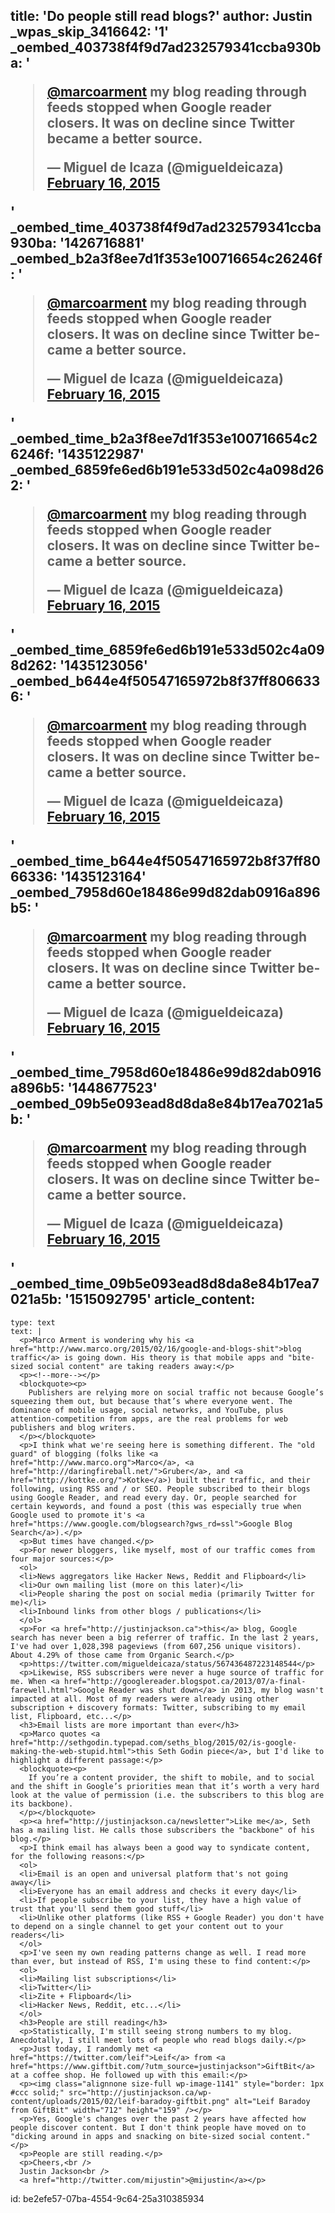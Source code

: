 title: 'Do people still read blogs?'
author: Justin
_wpas_skip_3416642: '1'
_oembed_403738f4f9d7ad232579341ccba930ba: '<blockquote class="twitter-tweet" width="550"><p><a href="https://twitter.com/marcoarment">@marcoarment</a> my blog reading through feeds stopped when Google reader closers. It was on decline since Twitter became a better source.</p>&mdash; Miguel de Icaza (@migueldeicaza) <a href="https://twitter.com/migueldeicaza/status/567436487223148544">February 16, 2015</a></blockquote><script async src="//platform.twitter.com/widgets.js" charset="utf-8"></script>'
_oembed_time_403738f4f9d7ad232579341ccba930ba: '1426716881'
_oembed_b2a3f8ee7d1f353e100716654c26246f: '<blockquote class="twitter-tweet" width="550"><p lang="en" dir="ltr"><a href="https://twitter.com/marcoarment">@marcoarment</a> my blog reading through feeds stopped when Google reader closers. It was on decline since Twitter became a better source.</p>&mdash; Miguel de Icaza (@migueldeicaza) <a href="https://twitter.com/migueldeicaza/status/567436487223148544">February 16, 2015</a></blockquote><script async src="//platform.twitter.com/widgets.js" charset="utf-8"></script>'
_oembed_time_b2a3f8ee7d1f353e100716654c26246f: '1435122987'
_oembed_6859fe6ed6b191e533d502c4a098d262: '<blockquote class="twitter-tweet" width="550"><p lang="en" dir="ltr"><a href="https://twitter.com/marcoarment">@marcoarment</a> my blog reading through feeds stopped when Google reader closers. It was on decline since Twitter became a better source.</p>&mdash; Miguel de Icaza (@migueldeicaza) <a href="https://twitter.com/migueldeicaza/status/567436487223148544">February 16, 2015</a></blockquote><script async src="//platform.twitter.com/widgets.js" charset="utf-8"></script>'
_oembed_time_6859fe6ed6b191e533d502c4a098d262: '1435123056'
_oembed_b644e4f50547165972b8f37ff8066336: '<blockquote class="twitter-tweet" width="550"><p lang="en" dir="ltr"><a href="https://twitter.com/marcoarment">@marcoarment</a> my blog reading through feeds stopped when Google reader closers. It was on decline since Twitter became a better source.</p>&mdash; Miguel de Icaza (@migueldeicaza) <a href="https://twitter.com/migueldeicaza/status/567436487223148544">February 16, 2015</a></blockquote><script async src="//platform.twitter.com/widgets.js" charset="utf-8"></script>'
_oembed_time_b644e4f50547165972b8f37ff8066336: '1435123164'
_oembed_7958d60e18486e99d82dab0916a896b5: '<blockquote class="twitter-tweet" width="550"><p lang="en" dir="ltr"><a href="https://twitter.com/marcoarment">@marcoarment</a> my blog reading through feeds stopped when Google reader closers. It was on decline since Twitter became a better source.</p>&mdash; Miguel de Icaza (@migueldeicaza) <a href="https://twitter.com/migueldeicaza/status/567436487223148544">February 16, 2015</a></blockquote><script async src="//platform.twitter.com/widgets.js" charset="utf-8"></script>'
_oembed_time_7958d60e18486e99d82dab0916a896b5: '1448677523'
_oembed_09b5e093ead8d8da8e84b17ea7021a5b: '<blockquote class="twitter-tweet" data-width="550" data-dnt="true"><p lang="en" dir="ltr"><a href="https://twitter.com/marcoarment?ref_src=twsrc%5Etfw">@marcoarment</a> my blog reading through feeds stopped when Google reader closers. It was on decline since Twitter became a better source.</p>&mdash; Miguel de Icaza (@migueldeicaza) <a href="https://twitter.com/migueldeicaza/status/567436487223148544?ref_src=twsrc%5Etfw">February 16, 2015</a></blockquote><script async src="https://platform.twitter.com/widgets.js" charset="utf-8"></script>'
_oembed_time_09b5e093ead8d8da8e84b17ea7021a5b: '1515092795'
article_content:
  -
    type: text
    text: |
      <p>Marco Arment is wondering why his <a href="http://www.marco.org/2015/02/16/google-and-blogs-shit">blog traffic</a> is going down. His theory is that mobile apps and "bite-sized social content" are taking readers away:</p>
      <p><!--more--></p>
      <blockquote><p>
        Publishers are relying more on social traffic not because Google’s squeezing them out, but because that’s where everyone went. The dominance of mobile usage, social networks, and YouTube, plus attention-competition from apps, are the real problems for web publishers and blog writers.
      </p></blockquote>
      <p>I think what we're seeing here is something different. The "old guard" of blogging (folks like <a href="http://www.marco.org">Marco</a>, <a href="http://daringfireball.net/">Gruber</a>, and <a href="http://kottke.org/">Kotke</a>) built their traffic, and their following, using RSS and / or SEO. People subscribed to their blogs using Google Reader, and read every day. Or, people searched for certain keywords, and found a post (this was especially true when Google used to promote it's <a href="https://www.google.com/blogsearch?gws_rd=ssl">Google Blog Search</a>).</p>
      <p>But times have changed.</p>
      <p>For newer bloggers, like myself, most of our traffic comes from four major sources:</p>
      <ol>
      <li>News aggregators like Hacker News, Reddit and Flipboard</li>
      <li>Our own mailing list (more on this later)</li>
      <li>People sharing the post on social media (primarily Twitter for me)</li>
      <li>Inbound links from other blogs / publications</li>
      </ol>
      <p>For <a href="http://justinjackson.ca">this</a> blog, Google search has never been a big referrer of traffic. In the last 2 years, I've had over 1,028,398 pageviews (from 607,256 unique visitors). About 4.29% of those came from Organic Search.</p>
      <p>https://twitter.com/migueldeicaza/status/567436487223148544</p>
      <p>Likewise, RSS subscribers were never a huge source of traffic for me. When <a href="http://googlereader.blogspot.ca/2013/07/a-final-farewell.html">Google Reader was shut down</a> in 2013, my blog wasn't impacted at all. Most of my readers were already using other subscription + discovery formats: Twitter, subscribing to my email list, Flipboard, etc...</p>
      <h3>Email lists are more important than ever</h3>
      <p>Marco quotes <a href="http://sethgodin.typepad.com/seths_blog/2015/02/is-google-making-the-web-stupid.html">this Seth Godin piece</a>, but I'd like to highlight a different passage:</p>
      <blockquote><p>
        If you’re a content provider, the shift to mobile, and to social and the shift in Google’s priorities mean that it’s worth a very hard look at the value of permission (i.e. the subscribers to this blog are its backbone).
      </p></blockquote>
      <p><a href="http://justinjackson.ca/newsletter">Like me</a>, Seth has a mailing list. He calls those subscribers the "backbone" of his blog.</p>
      <p>I think email has always been a good way to syndicate content, for the following reasons:</p>
      <ol>
      <li>Email is an open and universal platform that's not going away</li>
      <li>Everyone has an email address and checks it every day</li>
      <li>If people subscribe to your list, they have a high value of trust that you'll send them good stuff</li>
      <li>Unlike other platforms (like RSS + Google Reader) you don't have to depend on a single channel to get your content out to your readers</li>
      </ol>
      <p>I've seen my own reading patterns change as well. I read more than ever, but instead of RSS, I'm using these to find content:</p>
      <ol>
      <li>Mailing list subscriptions</li>
      <li>Twitter</li>
      <li>Zite + Flipboard</li>
      <li>Hacker News, Reddit, etc...</li>
      </ol>
      <h3>People are still reading</h3>
      <p>Statistically, I'm still seeing strong numbers to my blog. Anecdotally, I still meet lots of people who read blogs daily.</p>
      <p>Just today, I randomly met <a href="https://twitter.com/leif">Leif</a> from <a href="https://www.giftbit.com/?utm_source=justinjackson">GiftBit</a> at a coffee shop. He followed up with this email:</p>
      <p><img class="alignnone size-full wp-image-1141" style="border: 1px #ccc solid;" src="http://justinjackson.ca/wp-content/uploads/2015/02/leif-baradoy-giftbit.png" alt="Leif Baradoy from GiftBit" width="712" height="159" /></p>
      <p>Yes, Google's changes over the past 2 years have affected how people discover content. But I don't think people have moved on to "dicking around in apps and snacking on bite-sized social content."</p>
      <p>People are still reading.</p>
      <p>Cheers,<br />
      Justin Jackson<br />
      <a href="http://twitter.com/mijustin">@mijustin</a></p>
      
id: be2efe57-07ba-4554-9c64-25a310385934
